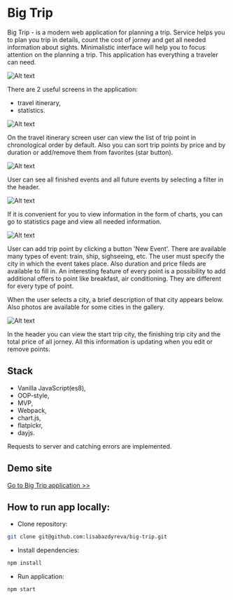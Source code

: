 # Big Trip

Big Trip - is a modern web application for planning a trip. Service helps you to plan you trip in details, count the cost of jorney and get all needed information about sights. Minimalistic interface will help you to focus attention on the planning a trip. This application has everything a traveler can need.

![Alt text](https://github.com/lisabazdyreva/big-trip/blob/master/.github/workflows/big-trip-screens.png "Big Trip change screen buttons")

There are 2 useful screens in the application: 

- travel itinerary,
- statistics.

![Alt text](https://github.com/lisabazdyreva/big-trip/blob/master/.github/workflows/big-trip-list.png "Big Trip list of trip points")

On the travel itinerary screen user can view the list of trip point in chronological order by default. Also you can sort trip points by price and by duration or add/remove them from favorites (star button).

![Alt text](https://github.com/lisabazdyreva/big-trip/blob/master/.github/workflows/big-trip-filtering.png "Big Trip filters for points")

User can see all finished events and all future events by selecting a filter in the header.

![Alt text](https://github.com/lisabazdyreva/big-trip/blob/master/.github/workflows/big-trip-charts.png "Big Trip money chart")

If it is convenient for you to view information in the form of charts, you can go to statistics page and view all needed information. 

![Alt text](https://github.com/lisabazdyreva/big-trip/blob/master/.github/workflows/big-trip-point.png "Big Trip add trip point form")

User can add trip point by clicking a button 'New Event'. There are available many types of event: train, ship, sighseeing, etc. The user must specify the city in which the event takes place. Also duration and price fileds are available to fill in. An interesting feature of every point is a possibility to add additional offers to point like breakfast, air conditioning. They are different for every type of point.

When the user selects a city, a brief description of that city appears below. Also photos are available for some cities in the gallery.

![Alt text](https://github.com/lisabazdyreva/big-trip/blob/master/.github/workflows/big-trip-header.png "Big Trip header")

In the header you can view the start trip city, the finishing trip city and the total price of all jorney. All this information is updating when you edit or remove points.


## Stack

- Vanilla JavaScript(es8),
- OOP-style,
- MVP,
- Webpack,
- chart.js,
- flatpickr,
- dayjs.

Requests to server and catching errors are implemented.

## Demo site

[Go to Big Trip application >>](https://big-trip-lisabazdyreva.vercel.app/)


## How to run app locally:


- Clone repository:
```bash
git clone git@github.com:lisabazdyreva/big-trip.git
```

- Install dependencies:

```bash
npm install
```

- Run application:
```bash
npm start
```
